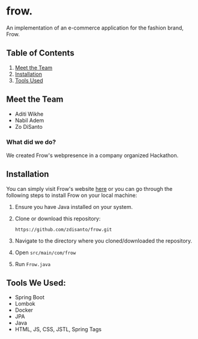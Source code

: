 # frow.
An implementation of an e-commerce application for the fashion brand, Frow.

## Table of Contents
1. [Meet the Team](#meet-the-team)
2. [Installation](#installation)
3. [Tools Used](#tools-we-used)

## Meet the Team
- Aditi Wikhe
- Nabil Adem
- Zo DiSanto

### What did we do? 
We created Frow's webpresence in a company organized Hackathon.

## Installation
You can simply visit Frow's website [here](https://zdisanto.github.io/frow/index/index.html) or you can go through the following steps to install Frow on your local machine:
1. Ensure you have Java installed on your system.
2. Clone or download this repository:
   
    ```https://github.com/zdisanto/frow.git```

4. Navigate to the directory where you cloned/downloaded the repository.
5. Open ````src/main/com/frow````
6. Run ````Frow.java````

## Tools We Used:
- Spring Boot 
- Lombok
- Docker
- JPA 
- Java
- HTML, JS, CSS, JSTL, Spring Tags
